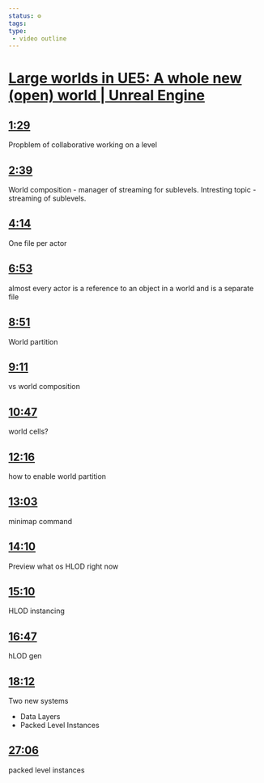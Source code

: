 ```yaml
---
status: ⚙️
tags: 
type: 
 - video outline
---
```


<!-- Generated by <a href="https://www.yinote.co/#installation">YiNote</a> -->

# [Large worlds in UE5: A whole new (open) world | Unreal Engine](https://www.youtube.com/watch?v=ZxJ5DG8Ytog)

## [1:29](https://www.youtube.com/watch?v=ZxJ5DG8Ytog&t=89)

Propblem of collaborative working on a level

## [2:39](https://www.youtube.com/watch?v=ZxJ5DG8Ytog&t=159)

World composition - manager of streaming for sublevels.
Intresting topic - streaming of sublevels.

## [4:14](https://www.youtube.com/watch?v=ZxJ5DG8Ytog&t=254)

One file per actor

## [6:53](https://www.youtube.com/watch?v=ZxJ5DG8Ytog&t=413)

almost every actor is a reference to an object in a world and is a separate file

## [8:51](https://www.youtube.com/watch?v=ZxJ5DG8Ytog&t=531)

World partition

## [9:11](https://www.youtube.com/watch?v=ZxJ5DG8Ytog&t=551)

vs world composition

## [10:47](https://www.youtube.com/watch?v=ZxJ5DG8Ytog&t=647)

world cells?

## [12:16](https://www.youtube.com/watch?v=ZxJ5DG8Ytog&t=736)

how to enable world partition

## [13:03](https://www.youtube.com/watch?v=ZxJ5DG8Ytog&t=783)

minimap command

## [14:10](https://www.youtube.com/watch?v=ZxJ5DG8Ytog&t=850)

Preview what os HLOD right now

## [15:10](https://www.youtube.com/watch?v=ZxJ5DG8Ytog&t=910)

HLOD instancing

## [16:47](https://www.youtube.com/watch?v=ZxJ5DG8Ytog&t=1007)

hLOD gen

## [18:12](https://www.youtube.com/watch?v=ZxJ5DG8Ytog&t=1092)

Two new systems 
 - Data Layers
 - Packed Level Instances

## [27:06](https://www.youtube.com/watch?v=ZxJ5DG8Ytog&t=1626)

packed level instances


